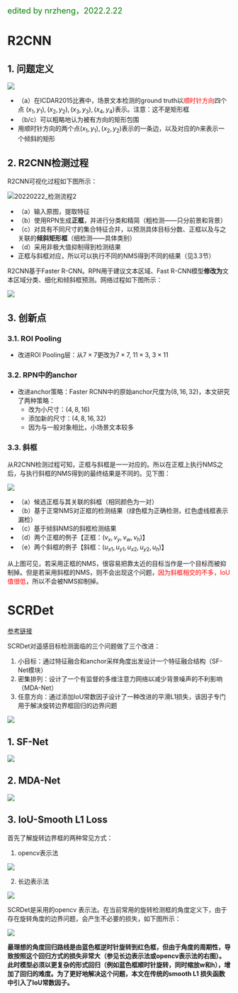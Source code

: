 <font color='green' size=4> edited by nrzheng，2022.2.22</font>

# R2CNN

## 1. 问题定义

![](https://cdn.jsdelivr.net/gh/Damon-X46/ImgHosting/images/20220222_问题定义1.png)

- （a）在ICDAR2015比赛中，场景文本检测的ground truth以<font color='red'>顺时针方向</font>四个点 $(x_1,y_1), (x_2,y_2), (x_3,y_3), (x_4,y_4)$表示。注意：这不是矩形框
- （b/c）可以粗略地认为被有方向的矩形包围
-    用顺时针方向的两个点$(x_1,y_1), (x_2,y_2)$表示的一条边，以及对应的$h$来表示一个倾斜的矩形

## 2. R2CNN检测过程

R2CNN可视化过程如下图所示：

![20220222_检测流程2](D:\笔记\图片\目标检测——R2CNN与SCRDet\20220222_检测流程2.jpg)

- （a）输入原图，提取特征
- （b）使用RPN生成**正框**，并进行分类和精简（粗检测——只分前景和背景）
- （c）对具有不同尺寸的集合特征合并，以预测具体目标分数、正框以及与之关联的**倾斜矩形框**（细检测——具体类别）
- （d）采用非极大值抑制得到检测结果
-   正框与斜框对应，所以可以执行不同的NMS得到不同的结果（见3.3节）



R2CNN基于Faster R-CNN。RPN用于建议文本区域、Fast R-CNN模型**修改为**文本区域分类、细化和倾斜框预测。网络过程如下图所示：

![](https://cdn.jsdelivr.net/gh/Damon-X46/ImgHosting/images/20220222_检测流程1.jpg)

## 3. 创新点

### 3.1. ROI Pooling

- 改进ROI Pooling层：从$7\times7$更改为$7\times7,\ 11\times3,\ 3\times11$

### 3.2. RPN中的anchor

- 改进anchor策略：Faster RCNN中的原始anchor尺度为$(8,16,32)$，本文研究了两种策略：
  - 改为小尺寸：$(4,8,16)$
  - 添加新的尺寸：$(4,8,16,32)$
  - 因为与一般对象相比，小场景文本较多

### 3.3. 斜框

从R2CNN检测过程可知，正框与斜框是一一对应的。所以在正框上执行NMS之后，与执行斜框的NMS得到的最终结果是不同的。见下图：

![](https://cdn.jsdelivr.net/gh/Damon-X46/ImgHosting/images/20220222_检测结果.jpg)

- （a）候选正框与其关联的斜框（相同颜色为一对）
- （b）基于正常NMS对正框的检测结果（绿色框为正确检测，红色虚线框表示漏检）
- （c）基于倾斜NMS的斜框检测结果
- （d）两个正框的例子【正框：$(v_x,v_y,v_w,v_h)$】
- （e）两个斜框的例子【斜框：$(u_{x1},u_{y1},u_{x2},u_{y2},u_h)$】

从上图可见，若采用正框的NMS，很容易把靠太近的目标当作是一个目标而被抑制掉。但是若采用斜框的NMS，则不会出现这个问题，<font color='red'>因为斜框相交的不多，IoU值很低</font>，所以不会被NMS抑制掉。

# SCRDet

[参考链接](https://zhuanlan.zhihu.com/p/107400817)

SCRDet对遥感目标检测面临的三个问题做了三个改进：

1. 小目标：通过特征融合和anchor采样角度出发设计一个特征融合结构（SF-Net模块）
2. 密集排列：设计了一个有监督的多维注意力网络以减少背景噪声的不利影响（MDA-Net）
3. 任意方向：通过添加IoU常数因子设计了一种改进的平滑L1损失，该因子专门用于解决旋转边界框回归的边界问题

![](https://cdn.jsdelivr.net/gh/Damon-X46/ImgHosting/images/20220222_SCRDet的网络结构.jpg)

## 1. SF-Net

![](https://cdn.jsdelivr.net/gh/Damon-X46/ImgHosting/images/20220222_SFNet的结构.jpg)

## 2. MDA-Net

![](https://cdn.jsdelivr.net/gh/Damon-X46/ImgHosting/images/20220222_MDA-Net的结构.jpg)

## 3. IoU-Smooth L1 Loss

首先了解旋转边界框的两种常见方式：

1. opencv表示法

![](https://cdn.jsdelivr.net/gh/Damon-X46/ImgHosting/images/20220222_opencv表示法.jpg)

2. 长边表示法

![](https://cdn.jsdelivr.net/gh/Damon-X46/ImgHosting/images/20220222_长边表示法.jpg)

SCRDet是采用的opencv 表示法。在当前常用的旋转检测框的角度定义下，由于存在旋转角度的边界问题，会产生不必要的损失，如下图所示：

![](https://cdn.jsdelivr.net/gh/Damon-X46/ImgHosting/images/20220222_SCRDet表示.jpg)

**最理想的角度回归路线是由蓝色框逆时针旋转到红色框，但由于角度的周期性，导致按照这个回归方式的损失非常大（参见长边表示法或opencv表示法的右图）。此时模型必须以更复杂的形式回归（例如蓝色框顺时针旋转，同时缩放w和h），增加了回归的难度。为了更好地解决这个问题，本文在传统的smooth L1 损失函数中引入了IoU常数因子。**

